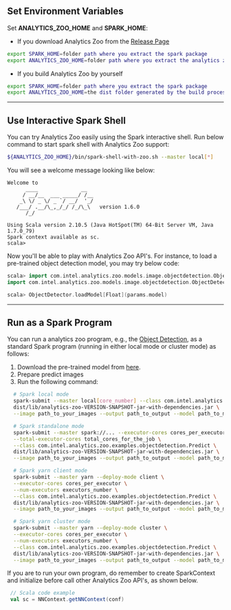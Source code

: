 
## **Set Environment Variables**
Set **ANALYTICS_ZOO_HOME** and **SPARK_HOME**:

* If you download Analytics Zoo from the [Release Page](../release-download.md)
```bash
export SPARK_HOME=folder path where you extract the spark package
export ANALYTICS_ZOO_HOME=folder path where you extract the analytics zoo package
```

* If you build Analytics Zoo by yourself
```bash
export SPARK_HOME=folder path where you extract the spark package
export ANALYTICS_ZOO_HOME=the dist folder generated by the build process, which is under the top level of the source folder
```

---
## **Use Interactive Spark Shell**
You can try Analytics Zoo easily using the Spark interactive shell. Run below command to start spark shell with Analytics Zoo support:
```bash
${ANALYTICS_ZOO_HOME}/bin/spark-shell-with-zoo.sh --master local[*]
```
You will see a welcome message looking like below:
```
Welcome to
      ____              __
     / __/__  ___ _____/ /__
    _\ \/ _ \/ _ `/ __/  '_/
   /___/ .__/\_,_/_/ /_/\_\   version 1.6.0
      /_/

Using Scala version 2.10.5 (Java HotSpot(TM) 64-Bit Server VM, Java 1.7.0_79)
Spark context available as sc.
scala>
```

Now you'll be able to play with Analytics Zoo API's.
For instance, to load a pre-trained object detection model, you may try below code:
```scala
scala> import com.intel.analytics.zoo.models.image.objectdetection.ObjectDetector
import com.intel.analytics.zoo.models.image.objectdetection.ObjectDetector

scala> ObjectDetector.loadModel[Float](params.model)
```

---

## **Run as a Spark Program**
You can run a analytics zoo program, e.g., the [Object Detection](https://github.com/intel-analytics/analytics-zoo/tree/master/zoo/src/main/scala/com/intel/analytics/zoo/examples/objectdetection), as a standard Spark program (running in either local mode or cluster mode) as follows:

1. Download the pre-trained model from [here](https://github.com/intel-analytics/zoo/tree/master/docs/models/objectdetection).
2. Prepare predict images
3. Run the following command:
```bash
  # Spark local mode
  spark-submit --master local[core_number] --class com.intel.analytics.zoo.examples.objectdetection.Predict \
  dist/lib/analytics-zoo-VERSION-SNAPSHOT-jar-with-dependencies.jar \
  --image path_to_your_images --output path_to_output --model path_to_model

  # Spark standalone mode
  spark-submit --master spark://... --executor-cores cores_per_executor \
  --total-executor-cores total_cores_for_the_job \
  --class com.intel.analytics.zoo.examples.objectdetection.Predict \
  dist/lib/analytics-zoo-VERSION-SNAPSHOT-jar-with-dependencies.jar \
  --image path_to_your_images --output path_to_output --model path_to_model

  # Spark yarn client mode
  spark-submit --master yarn --deploy-mode client \
  --executor-cores cores_per_executor \
  --num-executors executors_number \
  --class com.intel.analytics.zoo.examples.objectdetection.Predict \
  dist/lib/analytics-zoo-VERSION-SNAPSHOT-jar-with-dependencies.jar \
  --image path_to_your_images --output path_to_output --model path_to_model

  # Spark yarn cluster mode
  spark-submit --master yarn --deploy-mode cluster \
  --executor-cores cores_per_executor \
  --num-executors executors_number \
  --class com.intel.analytics.zoo.examples.objectdetection.Predict \
  dist/lib/analytics-zoo-VERSION-SNAPSHOT-jar-with-dependencies.jar \
  --image path_to_your_images --output path_to_output --model path_to_model
```

If you are to run your own program, do remember to create SparkContext and initialize before call other Analytics Zoo API's, as shown below.
```scala
 // Scala code example
 val sc = NNContext.getNNContext(conf)
```
